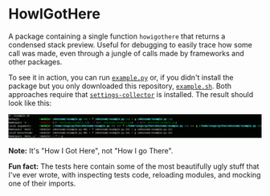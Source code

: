 # HowIGotHere

A package containing a single function `howigothere` that returns a condensed
stack preview. Useful for debugging to easily trace how some call was made,
even through a jungle of calls made by frameworks and other packages.

To see it in action, you can run
[`example.py`](https://github.com/vsego/howigothere/blob/master/example.py) or, if
you didn't install the package but you only downloaded this repository,
[`example.sh`](https://github.com/vsego/howigothere/blob/master/example.sh). Both
approaches require that
[`settings-collector`](https://pypi.org/project/settings-collector/) is
installed. The result should look like this:

![Screenshot](https://raw.githubusercontent.com/vsego/howigothere/master/images/example.png)

**Note:** It's "How I Got Here", not "How I go There".

**Fun fact:** The tests here contain some of the most beautifully ugly stuff
that I've ever wrote, with inspecting tests code, reloading modules, and
mocking one of their imports.
